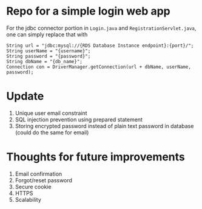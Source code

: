 # Repo for a simple login web app

For the jdbc connector portion in `Login.java` and `RegistrationServlet.java`, one can simply replace that with 

    String url = "jdbc:mysql://{RDS Database Instance endpoint}:{port}/";
    String userName = "{username}";
    String password = "{password}";
    String dbName = "{db_name}"; 
    Connection con = DriverManager.getConnection(url + dbName, userName, password);

# Update
1. Unique user email constraint 
2. SQL injection prevention using prepared statement
3. Storing encrypted password instead of plain text password in database (could do the same for email)

# Thoughts for future improvements
1. Email confirmation
2. Forgot/reset password
3. Secure cookie
4. HTTPS
5. Scalability
